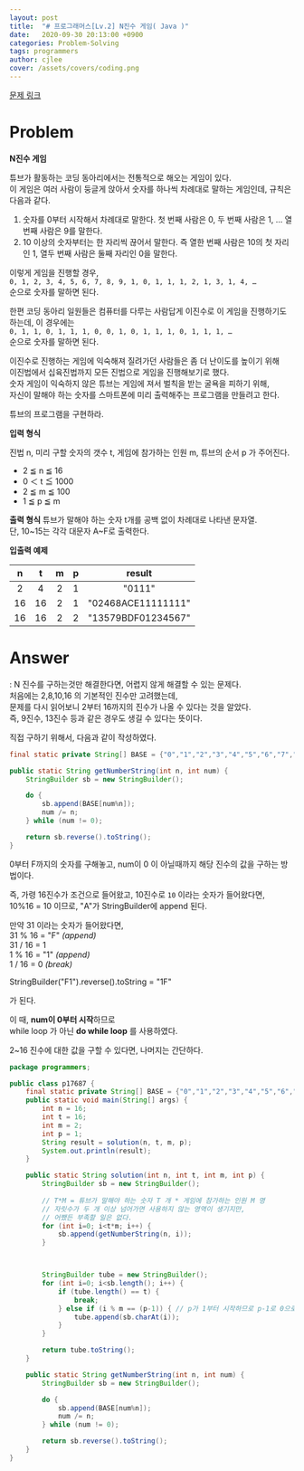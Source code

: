 ```yaml
---
layout: post
title:  "# 프로그래머스[Lv.2] N진수 게임( Java )"
date:   2020-09-30 20:13:00 +0900
categories: Problem-Solving
tags: programmers
author: cjlee
cover: /assets/covers/coding.png
---
```


[문제 링크](https://programmers.co.kr/learn/courses/30/lessons/17687)
# Problem
**N진수 게임**

튜브가 활동하는 코딩 동아리에서는 전통적으로 해오는 게임이 있다.   
이 게임은 여러 사람이 둥글게 앉아서 숫자를 하나씩 차례대로 말하는 게임인데, 규칙은 다음과 같다.  


1. 숫자를 0부터 시작해서 차례대로 말한다. 첫 번째 사람은 0, 두 번째 사람은 1, … 열 번째 사람은 9를 말한다.  
2. 10 이상의 숫자부터는 한 자리씩 끊어서 말한다. 즉 열한 번째 사람은 10의 첫 자리인 1, 열두 번째 사람은 둘째 자리인 0을 말한다.  

이렇게 게임을 진행할 경우,  
`0, 1, 2, 3, 4, 5, 6, 7, 8, 9, 1, 0, 1, 1, 1, 2, 1, 3, 1, 4, …`  
순으로 숫자를 말하면 된다.  

한편 코딩 동아리 일원들은 컴퓨터를 다루는 사람답게 이진수로 이 게임을 진행하기도 하는데, 이 경우에는  
`0, 1, 1, 0, 1, 1, 1, 0, 0, 1, 0, 1, 1, 1, 0, 1, 1, 1, …`  
순으로 숫자를 말하면 된다.  

이진수로 진행하는 게임에 익숙해져 질려가던 사람들은 좀 더 난이도를 높이기 위해   
이진법에서 십육진법까지 모든 진법으로 게임을 진행해보기로 했다.   
숫자 게임이 익숙하지 않은 튜브는 게임에 져서 벌칙을 받는 굴욕을 피하기 위해,   
자신이 말해야 하는 숫자를 스마트폰에 미리 출력해주는 프로그램을 만들려고 한다.  

튜브의 프로그램을 구현하라.

**입력 형식**  

진법 n, 미리 구할 숫자의 갯수 t, 게임에 참가하는 인원 m, 튜브의 순서 p 가 주어진다.  

- 2 ≦ n ≦ 16  
- 0 ＜ t ≦ 1000  
- 2 ≦ m ≦ 100  
- 1 ≦ p ≦ m  

**출력 형식**
튜브가 말해야 하는 숫자 t개를 공백 없이 차례대로 나타낸 문자열.     
단, 10~15는 각각 대문자 A~F로 출력한다.  

**입출력 예제**

|n|t|m|p|result|
|:--:|:--:|:--:|:--:|:--:|
|2|4|2|1|"0111"|
|16|16|2|1|"02468ACE11111111"|
|16|16|2|2|"13579BDF01234567"|


# Answer
: N 진수를 구하는것만 해결한다면, 어렵지 않게 해결할 수 있는 문제다.  
처음에는 2,8,10,16 의 기본적인 진수만 고려했는데,   
문제를 다시 읽어보니 2부터 16까지의 진수가 나올 수 있다는 것을 알았다.  
즉, 9진수, 13진수 등과 같은 경우도 생길 수 있다는 뜻이다.

직접 구하기 위해서, 다음과 같이 작성하였다.


```java
final static private String[] BASE = {"0","1","2","3","4","5","6","7","8","9","A","B","C","D","E","F"};

public static String getNumberString(int n, int num) {
    StringBuilder sb = new StringBuilder();

    do {
        sb.append(BASE[num%n]);
        num /= n;
    } while (num != 0);

    return sb.reverse().toString();
}

```
0부터 F까지의 숫자를 구해놓고, num이 0 이 아닐때까지 해당 진수의 값을 구하는 방법이다.

즉, 가령 16진수가 조건으로 들어왔고, 10진수로 `10` 이라는 숫자가 들어왔다면,  
10%16 = 10 이므로, "A"가 StringBuilder에 append 된다.

만약 31 이라는 숫자가 들어왔다면,   
31 % 16 =  "F" *(append)*   
31 / 16 = 1   
1 % 16 = "1" *(append)*  
1 / 16 = 0 *(break)*  

StringBuilder("F1").reverse().toString = "1F"

가 된다.

이 때, **num이 0부터 시작**하므로   
while loop 가 아닌 **do while loop** 를 사용하였다.

2~16 진수에 대한 값을 구할 수 있다면, 나머지는 간단하다.


```java
package programmers;

public class p17687 {
    final static private String[] BASE = {"0","1","2","3","4","5","6","7","8","9","A","B","C","D","E","F"};
    public static void main(String[] args) {
        int n = 16;
        int t = 16;
        int m = 2;
        int p = 1;
        String result = solution(n, t, m, p);
        System.out.println(result);
    }

    public static String solution(int n, int t, int m, int p) {
        StringBuilder sb = new StringBuilder();
        
        // T*M = 튜브가 말해야 하는 숫자 T 개 * 게임에 참가하는 인원 M 명
        // 자릿수가 두 개 이상 넘어가면 사용하지 않는 영역이 생기지만,
        // 어쨌든 부족할 일은 없다.
        for (int i=0; i<t*m; i++) { 
            sb.append(getNumberString(n, i));
        }



        StringBuilder tube = new StringBuilder();
        for (int i=0; i<sb.length(); i++) {
            if (tube.length() == t) {
                break;
            } else if (i % m == (p-1)) { // p가 1부터 시작하므로 p-1로 0으로 맞춰줌.
                tube.append(sb.charAt(i));
            }
        }

        return tube.toString();
    }

    public static String getNumberString(int n, int num) {
        StringBuilder sb = new StringBuilder();

        do {
            sb.append(BASE[num%n]);
            num /= n;
        } while (num != 0);

        return sb.reverse().toString();
    }
}
```
